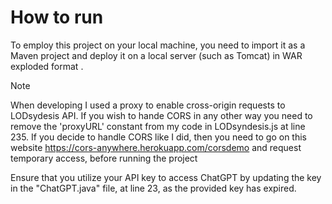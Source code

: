 # How to run

To employ this project on your local machine, you need to import it as a Maven project and deploy it on a local server (such as Tomcat) in WAR exploded format .

>[!NOTE] 
>When developing I used a proxy to enable cross-origin requests to LODsydesis API. If you wish to hande CORS in any other way you need to remove the 'proxyURL' constant from my code in LODsyndesis.js at line 235.
>If you decide to handle CORS like I did, then you need to go on this website https://cors-anywhere.herokuapp.com/corsdemo and request temporary access, before running the project
>
>Ensure that you utilize your API key to access ChatGPT by updating the key in the "ChatGPT.java" file, at line 23, as the provided key has expired.
